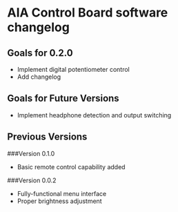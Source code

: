 AIA Control Board software changelog
====================================

Goals for 0.2.0
---------------
 * Implement digital potentiometer control
 * Add changelog
 
Goals for Future Versions
-------------------------
 * Implement headphone detection and output switching

Previous Versions
-----------------

###Version 0.1.0

 * Basic remote control capability added

###Version 0.0.2

 * Fully-functional menu interface
 * Proper brightness adjustment